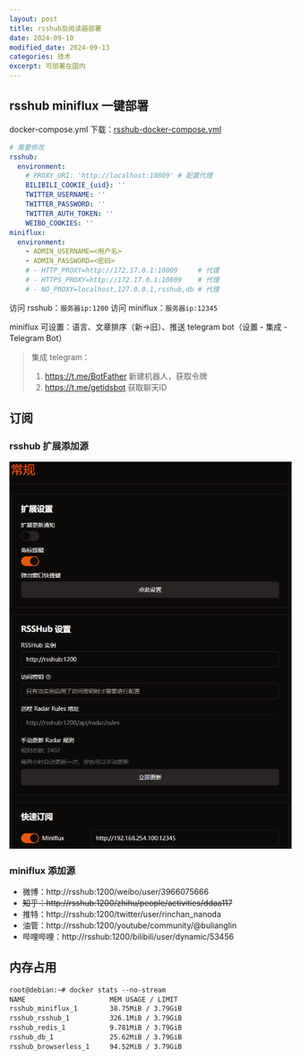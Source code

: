 ```yaml
---
layout: post
title: rsshub及阅读器部署
date: 2024-09-10
modified_date: 2024-09-13
categories: 技术
excerpt: 可部署在国内
---
```


## rsshub miniflux 一键部署

docker-compose.yml 下载：[rsshub-docker-compose.yml](/download_files/rsshub-miniflux-docker-compose.yml)

```yml
# 需要修改
rsshub:
  environment:
    # PROXY_URI: 'http://localhost:10809' # 配置代理
    BILIBILI_COOKIE_{uid}: ''
    TWITTER_USERNAME: ''
    TWITTER_PASSWORD: ''
    TWITTER_AUTH_TOKEN: ''
    WEIBO_COOKIES: ''
miniflux:
  environment:
    - ADMIN_USERNAME=<用户名>
    - ADMIN_PASSWORD=<密码>
    # - HTTP_PROXY=http://172.17.0.1:10809     # 代理
    # - HTTPS_PROXY=http://172.17.0.1:10809    # 代理
    # - NO_PROXY=localhost,127.0.0.1,rsshub,db # 代理
```

访问 rsshub：`服务器ip:1200`
访问 miniflux：`服务器ip:12345`

miniflux 可设置：语言、文章排序（新→旧）、推送 telegram bot（设置 - 集成 - Telegram Bot）

> 集成 telegram：
> 1. https://t.me/BotFather 新建机器人，获取令牌
> 2. https://t.me/getidsbot 获取聊天ID

## 订阅

### rsshub 扩展添加源

![](/img/rsshub_extension.png)

### miniflux 添加源

- 微博：http://rsshub:1200/weibo/user/3966075666
- ~~知乎：http://rsshub:1200/zhihu/people/activities/ddaa117~~
- 推特：http://rsshub:1200/twitter/user/rinchan_nanoda
- 油管：http://rsshub:1200/youtube/community/@bulianglin
- 哔哩哔哩：http://rsshub:1200/bilibili/user/dynamic/53456

## 内存占用

```txt
root@debian:~# docker stats --no-stream
NAME                     MEM USAGE / LIMIT 
rsshub_miniflux_1        38.75MiB / 3.79GiB
rsshub_rsshub_1          326.1MiB / 3.79GiB
rsshub_redis_1           9.781MiB / 3.79GiB
rsshub_db_1              25.62MiB / 3.79GiB
rsshub_browserless_1     94.52MiB / 3.79GiB
```